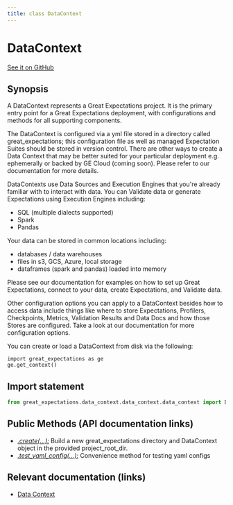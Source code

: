 ```yaml
---
title: class DataContext
---
```

# DataContext
[See it on GitHub](https://github.com/great-expectations/great_expectations/blob/develop/great_expectations/data_context/data_context/data_context.py)

## Synopsis

A DataContext represents a Great Expectations project. It is the primary entry point for a Great Expectations
deployment, with configurations and methods for all supporting components.

The DataContext is configured via a yml file stored in a directory called great_expectations; this configuration
file as well as managed Expectation Suites should be stored in version control. There are other ways to create a
Data Context that may be better suited for your particular deployment e.g. ephemerally or backed by GE Cloud
(coming soon). Please refer to our documentation for more details.

DataContexts use Data Sources and Execution Engines that you're already familiar with to interact with data. You
can Validate data or generate Expectations using Execution Engines including:

* SQL (multiple dialects supported)
* Spark
* Pandas

Your data can be stored in common locations including:

* databases / data warehouses
* files in s3, GCS, Azure, local storage
* dataframes (spark and pandas) loaded into memory

Please see our documentation for examples on how to set up Great Expectations, connect to your data,
create Expectations, and Validate data.

Other configuration options you can apply to a DataContext besides how to access data include things like where to
store Expectations, Profilers, Checkpoints, Metrics, Validation Results and Data Docs and how those Stores are
configured. Take a look at our documentation for more configuration options.

You can create or load a DataContext from disk via the following:
```
import great_expectations as ge
ge.get_context()
```


## Import statement

```python
from great_expectations.data_context.data_context.data_context import DataContext
```


## Public Methods (API documentation links)

- *[.create(...):](/docs/api_docs/methods/great_expectations-data_context-data_context-data_context-DataContext-create)* Build a new great_expectations directory and DataContext object in the provided project_root_dir.
- *[.test_yaml_config(...):](/docs/api_docs/methods/great_expectations-data_context-data_context-data_context-DataContext-test_yaml_config)* Convenience method for testing yaml configs

## Relevant documentation (links)

- [Data Context](/docs/terms/data_context)